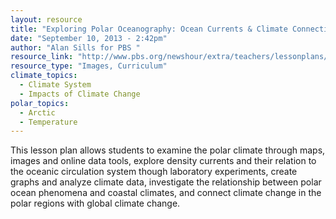 ```yaml
---
layout: resource
title: "Exploring Polar Oceanography: Ocean Currents & Climate Connections "
date: "September 10, 2013 - 2:42pm"
author: "Alan Sills for PBS "
resource_link: "http://www.pbs.org/newshour/extra/teachers/lessonplans/science/jan-june08/polar_..."
resource_type: "Images, Curriculum"
climate_topics:
  - Climate System
  - Impacts of Climate Change
polar_topics:
  - Arctic
  - Temperature
---
```


This lesson plan allows students to examine the polar climate through maps, images and online data tools, explore density currents and their relation to the oceanic circulation system though laboratory experiments, create graphs and analyze climate data, investigate the relationship between polar ocean phenomena and coastal climates, and connect climate change in the polar regions with global climate change.
